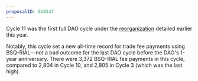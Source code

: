 ```yaml
---
proposalID: 618547
---
```


Cycle 11 was the first full DAO cycle under the [reorganization](/blog/q1-2020-update) detailed earlier this year.

Notably, this cycle set a new all-time record for trade fee payments using BSQ-RIAL—not a bad outcome for the last DAO cycle before the DAO's 1-year anniversary. There were 3,372 BSQ-RIAL fee payments in this cycle, compared to 2,804 in Cycle 10, and 2,805 in Cycle 3 (which was the last high).

